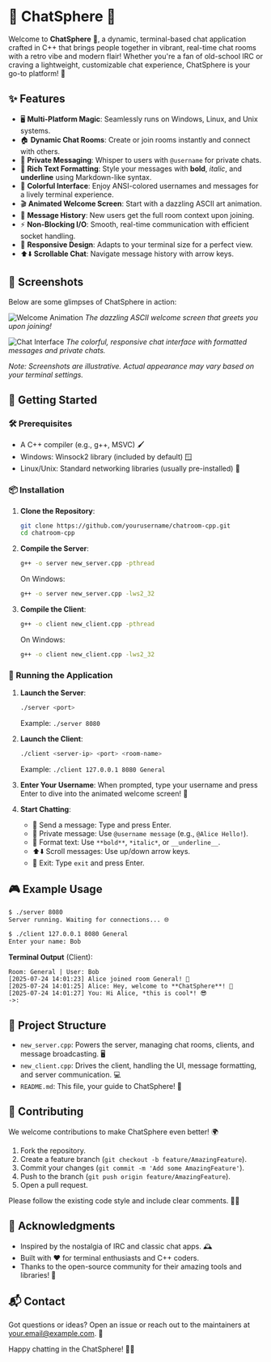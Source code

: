 # 🌌 ChatSphere 💬

Welcome to **ChatSphere** 🌟, a dynamic, terminal-based chat application crafted in C++ that brings people together in vibrant, real-time chat rooms with a retro vibe and modern flair! Whether you're a fan of old-school IRC or craving a lightweight, customizable chat experience, ChatSphere is your go-to platform! 🚀

## ✨ Features

- 🖥️ **Multi-Platform Magic**: Seamlessly runs on Windows, Linux, and Unix systems.
- 🏠 **Dynamic Chat Rooms**: Create or join rooms instantly and connect with others.
- 🤫 **Private Messaging**: Whisper to users with `@username` for private chats.
- 🎨 **Rich Text Formatting**: Style your messages with **bold**, *italic*, and __underline__ using Markdown-like syntax.
- 🌈 **Colorful Interface**: Enjoy ANSI-colored usernames and messages for a lively terminal experience.
- 🎬 **Animated Welcome Screen**: Start with a dazzling ASCII art animation.
- 📜 **Message History**: New users get the full room context upon joining.
- ⚡ **Non-Blocking I/O**: Smooth, real-time communication with efficient socket handling.
- 📏 **Responsive Design**: Adapts to your terminal size for a perfect view.
- ⬆️⬇️ **Scrollable Chat**: Navigate message history with arrow keys.

## 📸 Screenshots

Below are some glimpses of ChatSphere in action:

![Welcome Animation](screenshots/welcome_animation.png)
*The dazzling ASCII welcome screen that greets you upon joining!*

![Chat Interface](screenshots/chat_interface.png)
*The colorful, responsive chat interface with formatted messages and private chats.*

*Note: Screenshots are illustrative. Actual appearance may vary based on your terminal settings.*

## 🚀 Getting Started

### 🛠️ Prerequisites
- A C++ compiler (e.g., g++, MSVC) 🖌️
- Windows: Winsock2 library (included by default) 🪟
- Linux/Unix: Standard networking libraries (usually pre-installed) 🐧

### 📦 Installation

1. **Clone the Repository**:
   ```bash
   git clone https://github.com/yourusername/chatroom-cpp.git
   cd chatroom-cpp
   ```

2. **Compile the Server**:
   ```bash
   g++ -o server new_server.cpp -pthread
   ```
   On Windows:
   ```bash
   g++ -o server new_server.cpp -lws2_32
   ```

3. **Compile the Client**:
   ```bash
   g++ -o client new_client.cpp -pthread
   ```
   On Windows:
   ```bash
   g++ -o client new_client.cpp -lws2_32
   ```

### 🏃 Running the Application

1. **Launch the Server**:
   ```bash
   ./server <port>
   ```
   Example: `./server 8080`

2. **Launch the Client**:
   ```bash
   ./client <server-ip> <port> <room-name>
   ```
   Example: `./client 127.0.0.1 8080 General`

3. **Enter Your Username**:
   When prompted, type your username and press Enter to dive into the animated welcome screen! 🎉

4. **Start Chatting**:
   - 💬 Send a message: Type and press Enter.
   - 🤫 Private message: Use `@username message` (e.g., `@Alice Hello!`).
   - 🎨 Format text: Use `**bold**`, `*italic*`, or `__underline__`.
   - ⬆️⬇️ Scroll messages: Use up/down arrow keys.
   - 🚪 Exit: Type `exit` and press Enter.

## 🎮 Example Usage

```bash
$ ./server 8080
Server running. Waiting for connections... 🌐

$ ./client 127.0.0.1 8080 General
Enter your name: Bob
```

**Terminal Output** (Client):
```
Room: General | User: Bob
[2025-07-24 14:01:23] Alice joined room General! 🎉
[2025-07-24 14:01:25] Alice: Hey, welcome to **ChatSphere**! 🌟
[2025-07-24 14:01:27] You: Hi Alice, *this is cool*! 😎
->: 
```

## 📂 Project Structure

- `new_server.cpp`: Powers the server, managing chat rooms, clients, and message broadcasting. 🖥️
- `new_client.cpp`: Drives the client, handling the UI, message formatting, and server communication. 💻
- `README.md`: This file, your guide to ChatSphere! 📖

## 🤝 Contributing

We welcome contributions to make ChatSphere even better! 🌍
1. Fork the repository.
2. Create a feature branch (`git checkout -b feature/AmazingFeature`).
3. Commit your changes (`git commit -m 'Add some AmazingFeature'`).
4. Push to the branch (`git push origin feature/AmazingFeature`).
5. Open a pull request.

Please follow the existing code style and include clear comments. 🧑‍💻

## 🙌 Acknowledgments

- Inspired by the nostalgia of IRC and classic chat apps. 🕰️
- Built with ❤️ for terminal enthusiasts and C++ coders.
- Thanks to the open-source community for their amazing tools and libraries! 🙏

## 📬 Contact

Got questions or ideas? Open an issue or reach out to the maintainers at [your.email@example.com](mailto:your.email@example.com). 📧

Happy chatting in the ChatSphere! 🚀💬
